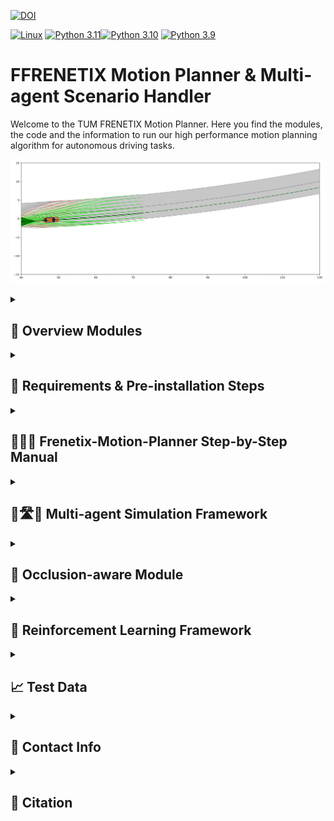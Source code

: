 [![DOI](https://zenodo.org/badge/700239470.svg)](https://zenodo.org/records/10078062)

[![Linux](https://img.shields.io/badge/os-linux-blue.svg)](https://www.linux.org/)
[![Python 3.11](https://img.shields.io/badge/python-3.11-blue.svg)](https://www.python.org/downloads/release/python-3110/)[![Python 3.10](https://img.shields.io/badge/python-3.10-blue.svg)](https://www.python.org/downloads/release/python-3100/) [![Python 3.9](https://img.shields.io/badge/python-3.9-blue.svg)](https://www.python.org/downloads/release/python-390/)


# FFRENETIX Motion Planner & Multi-agent Scenario Handler

Welcome to the TUM FRENETIX Motion Planner. Here you find the modules, the code and the information to run our high performance motion planning algorithm for autonomous driving tasks.

![FRENETIX](doc/gifs/FRENETIX.gif)


<details>
<summary> <h2> 📖 Overview Modules </h2> </summary>

This repository includes a Frenet trajectory planning algorithm and a Multi-agent Simulation Framework in the [CommonRoad](https://commonroad.in.tum.de/) scenario format.
The trajectories are generated according to the sampling-based approach in [1-5] including two different implementations.
The Repo provides a python-based and a C++-accelerated Motion Planner [Frenetix](https://github.com/TUM-AVS/Frenetix/) implementation.
The multi-agent simulation can be used to integrate and test different planning algorithms. FRENETIX is an modular and adaptive motion planning environment that allows researchers to add and exchange the following modules:

![Modules](doc/images/modules.png)

Detailed documentation of the functionality behind the single modules can be found below.

1. [General Motion Planning Algorithm](README.md)

2. [Frenetix C++ Trajectory Handler](https://github.com/TUM-AVS/Frenetix)

3. [Commonroad Scenario Handler](cr_scenario_handler/README.md)

4. [Module M2: Behavior Planner](behavior_planner/README.md)

5. [Module M3: Occlusion-aware Module](https://github.com/TUM-AVS/Frenetix-Occlusion)

6. [Module M4: Trajectory Prediction: Wale-Net](https://github.com/TUMFTM/Wale-Net)

7. [Module M5: Risk-Assessment](https://github.com/TUMFTM/EthicalTrajectoryPlanning)

8. [Module M6: Reinforcement Learning Module Extension](https://github.com/TUM-AVS/Frenetix-RL)

</details>


<details>
<summary> <h2> 🔧 Requirements & Pre-installation Steps </h2> </summary>

### Requirements
The software is  developed and tested on recent versions of Linux. We strongly recommend to use [Ubuntu 22.04](https://ubuntu.com/download/desktop) or higher.
For the python installation, we suggest the usage of Virtual Environment with Python 3.11, Python 3.10 or Python 3.9
For the development IDE we suggest [PyCharm](http://www.jetbrains.com/pycharm/)

### Pre-installation Steps
1. Make sure that the following **dependencies** are installed on your system for the C++ implementation:
   * [Eigen3](https://eigen.tuxfamily.org/dox/)
     * On Ubuntu: `sudo apt-get install libeigen3-dev`
   * [Boost](https://www.boost.org/)
     * On Ubuntu: `sudo apt-get install libboost-all-dev`
   * [OpenMP](https://www.openmp.org/)
     * On Ubuntu: `sudo apt-get install libomp-dev`
   * [python3.11-full](https://packages.ubuntu.com/jammy/python3.11-full)
        * On Ubuntu: `sudo apt-get install python3.11-full` and `sudo apt-get install python3.11-dev`

2. **Clone** this repository & create a new virtual environment `python3.11 -m venv venv`

3. **Install** the package:
    * Source & Install the package via pip: `source venv/bin/activate` & `pip install .` or `poetry install`
    * [Frenetix](https://pypi.org/project/frenetix/) should be installed automatically. If not please write [rainer.trauth@tum.de](mailto:rainer.trauth@tum.de).

4. **Optional**: Download additional Scenarios [here](https://gitlab.lrz.de/tum-cps/commonroad-scenarios.git)

</details>


<details>
<summary> <h2> 🚀🚀🚀 Frenetix-Motion-Planner Step-by-Step Manual </h2> </summary>

1. Do the **Requirements & Pre-installation Steps**

2. **Change** Configurations in _configurations/_ if needed.

3. **Change** Settings in **main.py** if needed. Note that not all configuration combinations may work. The following options are available:
   1. **use_cpp**: If _True_: The C++ Frenet Implementations will be used.
   2. Set the scenario name you want to use.

4. **Run** the planner with `python3 main.py`
5. **Logs** and **Plots** can be found in _/logs/<scenario_name>_


</details>


<details>
<summary> <h2> 🚗🛣️🚙 Multi-agent Simulation Framework </h2> </summary>

#### Run Multi-agent Simulation
1. Do the **Requirements & Pre-installation Steps**
2.  **Change** Configurations in _configurations/_ if needed. \
    By **default**, a multi-agent simulation is started with **all agents**. \
    The multi-agent simulation settings can be adjusted in _configurations/simulation/simulation_.
3.  **Change** Settings in **main_multiagent.py** if needed
    1. Set the scenario name you want to use.
    3. **evaluation_pipeline**: If _True_: Start an evaluation pipeline with all scenarios
4. **Run** the simulation with `python3 main_multiagent.py`
5. **Logs** and **Plots** can be found in _/logs/<scenario_name>_


#### Integration of external Trajectory Planner
1. A **base class** with all attributes necessary for the simulation is provided in  _cr_scenario_handler/planner_interface_
2. Create a new file with an interface to fit your planner and save it in _cr_scenario_handler/planner_interface_\
    The new **interface** must be a **subclass** of _PlannerInterface_.
3. In _configurations/simulation/simulation_ adjust **used_planner_interface** with the **class-name** of your interface


</details>

<details>
<summary> <h2> 🚸 Occlusion-aware Module </h2> </summary>


<img src="doc/images/pedestrians.png" alt="reactive-planner" width="400" />


Also checkout the external Occlusion-aware Module [here](https://github.com/TUM-AVS/Frenetix-Occlusion).


</details>


<details>
<summary> <h2> 🤖 Reinforcement Learning Framework </h2> </summary>


Also checkout the external Reinforcement Learning Agent Framework [here](https://github.com/TUM-AVS/Frenetix-RL).


</details>


<details>
<summary> <h2> 📈 Test Data </h2> </summary>

Additional scenarios can be found [here](https://commonroad.in.tum.de/scenarios).

</details>


<details>
<summary> <h2> 📇 Contact Info </h2> </summary>

[Rainer Trauth](mailto:rainer.trauth@tum.de),
Institute of Automotive Technology,
School of Engineering and Design,
Technical University of Munich,
85748 Garching,
Germany

[Marc Kaufeld](mailto:marc.kaufeld@tum.de),
Professorship Autonomous Vehicle Systems,
School of Engineering and Design,
Technical University of Munich,
85748 Garching,
Germany

[Johannes Betz](mailto:johannes.betz@tum.de),
Professorship Autonomous Vehicle Systems,
School of Engineering and Design,
Technical University of Munich,
85748 Garching,
Germany

</details>

<details>
<summary> <h2> 📃 Citation </h2> </summary>

The whole FRENETIX setup is further explained in [this video](https://youtu.be/qolOb8YWvT0?si=mq0lb31lwqxdwTNq)
If you use this repository for any academic work, please cite our code:
- [Analytical Planner Paper](https://arxiv.org/abs/2402.01443)

```bibtex
@misc{frenetix2024,
      title={Frenetix Motion Planner: High-Performance and Modular Trajectory Planning Algorithm for Complex Autonomous Driving Scenarios},
      author={Korbinian Moller and Rainer Trauth and Gerald Wuersching and Johannes Betz},
      year={2024},
      eprint={2402.01443},
      archivePrefix={arXiv},
      primaryClass={cs.RO}
}
```
- [Multi-agent Simulation Framework](https://arxiv.org/abs/2402.04720)
```bibtex
@misc{multiagent2024,
      title={Investigating Driving Interactions: A Robust Multi-Agent Simulation Framework for Autonomous Vehicles},
      author={Marc Kaufeld and Rainer Trauth and Johannes Betz},
      year={2024},
      eprint={2402.04720},
      archivePrefix={arXiv},
      primaryClass={cs.RO}
}
```
- [Occlusion-aware Planning](https://ieeexplore.ieee.org/abstract/document/10328654)
```bibtex
@ARTICLE{FRENETIX_Occlusion,
  author={Trauth, Rainer and Moller, Korbinian and Betz, Johannes},
  journal={IEEE Open Journal of Intelligent Transportation Systems},
  title={Toward Safer Autonomous Vehicles: Occlusion-Aware Trajectory Planning to Minimize Risky Behavior},
  year={2023},
  volume={4},
  number={},
  pages={929-942},
  keywords={Autonomous vehicles;Trajectory planning;Pedestrians;Vehicle dynamics;Behavioral sciences;Roads;Collision avoidance;Autonomous vehicles;collision avoidance;trajectory planning;vehicle safety},
  doi={10.1109/OJITS.2023.3336464}}
```

</details>
